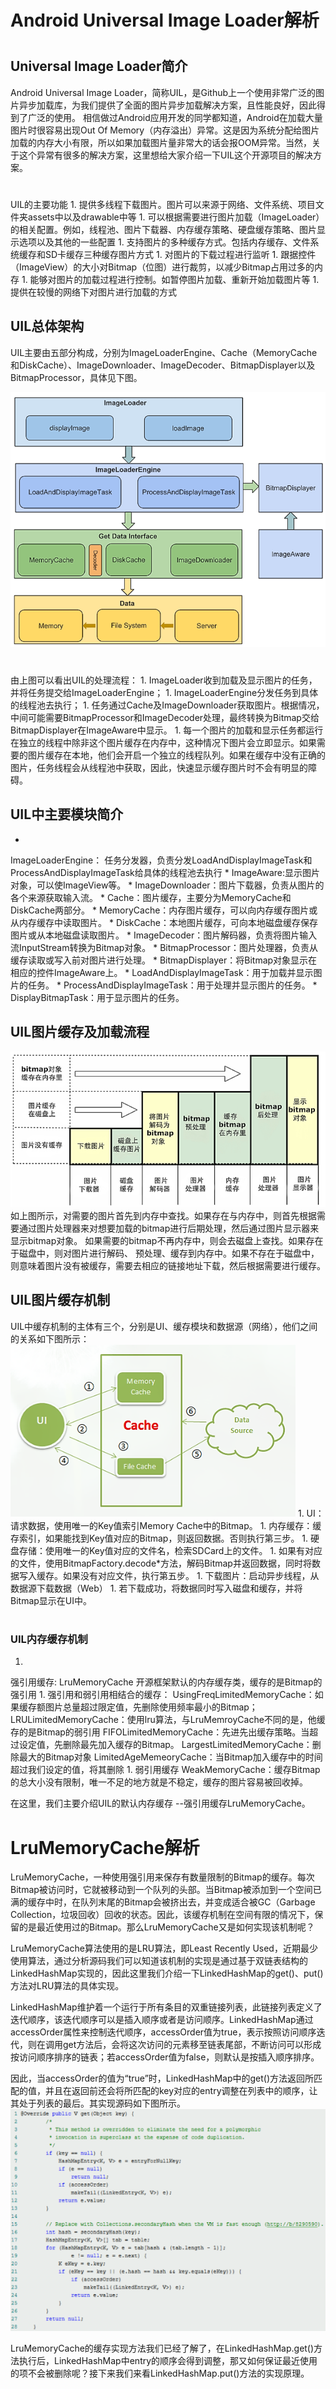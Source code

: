 # Android Universal Image Loader解析


# 


## Universal Image Loader简介

Android Universal Image Loader，简称UIL，是Github上一个使用非常广泛的图片异步加载库，为我们提供了全面的图片异步加载解决方案，且性能良好，因此得到了广泛的使用。
相信做过Android应用开发的同学都知道，Android在加载大量图片时很容易出现Out Of Memory（内存溢出）异常。这是因为系统分配给图片加载的内存大小有限，所以如果加载图片量非常大的话会报OOM异常。当然，关于这个异常有很多的解决方案，这里想给大家介绍一下UIL这个开源项目的解决方案。

# 

UIL的主要功能
1. 
提供多线程下载图片。图片可以来源于网络、文件系统、项目文件夹assets中以及drawable中等
1. 
可以根据需要进行图片加载（ImageLoader）的相关配置。例如，线程池、图片下载器、内存缓存策略、硬盘缓存策略、图片显示选项以及其他的一些配置
1. 
支持图片的多种缓存方式。包括内存缓存、文件系统缓存和SD卡缓存三种缓存图片方式
1. 
对图片的下载过程进行监听
1. 
跟据控件（ImageView）的大小对Bitmap（位图）进行裁剪，以减少Bitmap占用过多的内存
1. 
能够对图片的加载过程进行控制。如暂停图片加载、重新开始加载图片等
1. 
提供在较慢的网络下对图片进行加载的方式

## 


## UIL总体架构

UIL主要由五部分构成，分别为ImageLoaderEngine、Cache（MemoryCache和DiskCache）、ImageDownloader、ImageDecoder、BitmapDisplayer以及BitmapProcessor，具体见下图。

![1](xl_im1.png)

# 

由上图可以看出UIL的处理流程：
1. 
ImageLoader收到加载及显示图片的任务，并将任务提交给ImageLoaderEngine；
1. 
ImageLoaderEngine分发任务到具体的线程池去执行；
1. 
任务通过Cache及ImageDownloader获取图片。根据情况，中间可能需要BitmapProcessor和ImageDecoder处理，最终转换为Bitmap交给BitmapDisplayer在ImageAware中显示。
1. 
每一个图片的加载和显示任务都运行在独立的线程中除非这个图片缓存在内存中，这种情况下图片会立即显示。如果需要的图片缓存在本地，他们会开启一个独立的线程队列。如果在缓存中没有正确的图片，任务线程会从线程池中获取，因此，快速显示缓存图片时不会有明显的障碍。

## 


## UIL中主要模块简介

* 
ImageLoaderEngine：
任务分发器，负责分发LoadAndDisplayImageTask和ProcessAndDisplayImageTask给具体的线程池去执行
* 
ImageAware:显示图片对象，可以使ImageView等。
* 
ImageDownloader：图片下载器，负责从图片的各个来源获取输入流。
* 
Cache：图片缓存，主要分为MemoryCache和DiskCache两部分。
* 
MemoryCache：内存图片缓存，可以向内存缓存图片或从内存缓存中读取图片。
* 
DiskCache：本地图片缓存，可向本地磁盘缓存保存图片或从本地磁盘读取图片。
* 
ImageDecoder：图片解码器，负责将图片输入流InputStream转换为Bitmap对象。
* 
BitmapProcessor：图片处理器，负责从缓存读取或写入前对图片进行处理。
* 
BitmapDisplayer：将Bitmap对象显示在相应的控件ImageAware上。
* 
LoadAndDisplayImageTask：用于加载并显示图片的任务。
* 
ProcessAndDisplayImageTask：用于处理并显示图片的任务。
* 
DisplayBitmapTask：用于显示图片的任务。


## 


## UIL图片缓存及加载流程
![2](xl_im2.png)
如上图所示，对需要的图片首先到内存中查找。如果存在与内存中，则首先根据需要通过图片处理器来对想要加载的bitmap进行后期处理，然后通过图片显示器来显示bitmap对象。
如果需要的bitmap不再内存中，则会去磁盘上查找。如果存在于磁盘中，则对图片进行解码、 预处理、缓存到内存中。如果不存在于磁盘中，则意味着图片没有被缓存，需要去相应的链接地址下载，然后根据需要进行缓存。

## 
## UIL图片缓存机制
UIL中缓存机制的主体有三个，分别是UI、缓存模块和数据源（网络），他们之间的关系如下图所示：
![3](xl_im3.png)
1. 
UI：请求数据，使用唯一的Key值索引Memory Cache中的Bitmap。
1. 
内存缓存：缓存索引，如果能找到Key值对应的Bitmap，则返回数据。否则执行第三步。
1. 
硬盘存储：使用唯一的Key值对应的文件名，检索SDCard上的文件。
1. 
如果有对应的文件，使用BitmapFactory.decode*方法，解码Bitmap并返回数据，同时将数据写入缓存。如果没有对应文件，执行第五步。
1. 
下载图片：启动异步线程，从数据源下载数据（Web）
1. 
若下载成功，将数据同时写入磁盘和缓存，并将Bitmap显示在UI中。

# 


### UIL内存缓存机制
1. 
强引用缓存:
LruMemoryCache 开源框架默认的内存缓存类，缓存的是Bitmap的强引用
1. 
强引用和弱引用相结合的缓存：
UsingFreqLimitedMemoryCache：如果缓存额图片总量超过限定值，先删除使用频率最小的Bitmap；
LRULimitedMemoryCache：使用lru算法，与LruMemroyCache不同的是，他缓存的是Bitmap的弱引用
FIFOLimitedMemoryCache：先进先出缓存策略。当超过设定值，先删除最先加入缓存的Bitmap。
LargestLimitedMemoryCache：删除最大的Bitmap对象
LimitedAgeMemeoryCache：当Bitmap加入缓存中的时间超过我们设定的值，将其删除
1. 
弱引用缓存
WeakMemoryCache：缓存Bitmap的总大小没有限制，唯一不足的地方就是不稳定，缓存的图片容易被回收掉。

在这里，我们主要介绍UIL的默认内存缓存 --强引用缓存LruMemoryCache。


# 


# LruMemoryCache解析

LruMemoryCache，一种使用强引用来保存有数量限制的Bitmap的缓存。每次Bitmap被访问时，它就被移动到一个队列的头部。当Bitmap被添加到一个空间已满的缓存中时，在队列末尾的Bitmap会被挤出去，并变成适合被GC（Garbage Collection，垃圾回收）回收的状态。因此，该缓存机制在空间有限的情况下，保留的是最近使用过的Bitmap。那么LruMemoryCache又是如何实现该机制呢？

LruMemoryCache算法使用的是LRU算法，即Least Recently Used，近期最少使用算法，通过分析源码我们可以知道该机制的实现是通过基于双链表结构的LinkedHashMap实现的，因此这里我们介绍一下LinkedHashMap的get()、put()方法对LRU算法的具体实现。

LinkedHashMap维护着一个运行于所有条目的双重链接列表，此链接列表定义了迭代顺序，该迭代顺序可以是插入顺序或者是访问顺序。LinkedHashMap通过accessOrder属性来控制迭代顺序，accessOrder值为true，表示按照访问顺序迭代，则在调用get方法后，会将这次访问的元素移至链表尾部，不断访问可以形成按访问顺序排序的链表；若accessOrder值为false，则默认是按插入顺序排序。

因此，当accessOrder的值为“true”时，LinkedHashMap中的get()方法返回所匹配的值，并且在返回前还会将所匹配的key对应的entry调整在列表中的顺序，让其处于列表的最后。其实现源码如下图所示。
![4](xl_im4.png)

LruMemoryCache的缓存实现方法我们已经了解了，在LinkedHashMap.get()方法执行后，LinkedHashMap中entry的顺序会得到调整，那又如何保证最近使用的项不会被删除呢？接下来我们来看LinkedHashMap.put()方法的实现原理。
